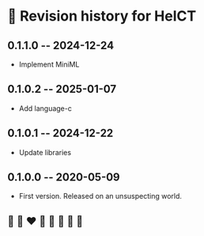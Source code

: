 # 📅 Revision history for HelCT

## 0.1.1.0  -- 2024-12-24

* Implement MiniML

## 0.1.0.2  -- 2025-01-07

* Add language-c

## 0.1.0.1  -- 2024-12-22

* Update libraries

## 0.1.0.0  -- 2020-05-09

* First version. Released on an unsuspecting world.

## 🦄 🌈 ❤️ 💛 💚 💙 🤍 🖤
